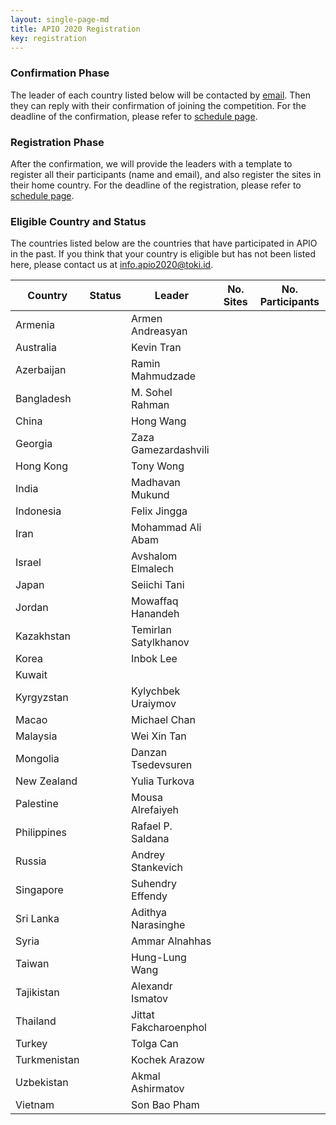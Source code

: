```yaml
---
layout: single-page-md
title: APIO 2020 Registration
key: registration
---
```


### Confirmation Phase
The leader of each country listed below will be contacted by [email](mailto:info.apio2020@iatoki.id).
Then they can reply with their confirmation of joining the competition.
For the deadline of the confirmation, please refer to [schedule page](schedule).

### Registration Phase
After the confirmation, we will provide the leaders with a template to register all their participants (name and email), and also register the sites in their home country.
For the deadline of the registration, please refer to [schedule page](schedule).

### Eligible Country and Status
The countries listed below are the countries that have participated in APIO in the past.
If you think that your country is eligible but has not been listed here, please contact us at [info.apio2020@toki.id](mailto:info.apio2020@toki.id).

| Country | Status | Leader | No. Sites | No. Participants |
|---------|--------|--------|-----------|------------------|
| Armenia      | <span class="status-co"></span> | Armen Andreasyan |
| Australia    | <span class="status-co"></span> | Kevin Tran |
| Azerbaijan   | <span class="status-co"></span> | Ramin Mahmudzade |
| Bangladesh   | <span class="status-co"></span> | M. Sohel Rahman |
| China        | <span class="status-co"></span> | Hong Wang |
| Georgia      | <span class="status-co"></span> | Zaza Gamezardashvili |
| Hong Kong    | <span class="status-co"></span> | Tony Wong |
| India        | <span class="status-co"></span> | Madhavan Mukund |
| Indonesia    | <span class="status-co"></span> | Felix Jingga |
| Iran         | <span class="status-co"></span> | Mohammad Ali Abam |
| Israel       | <span class="status-co"></span> | Avshalom Elmalech |
| Japan        | <span class="status-co"></span> | Seiichi Tani |
| Jordan       | <span class="status-co"></span> | Mowaffaq Hanandeh |
| Kazakhstan   | <span class="status-co"></span> | Temirlan Satylkhanov |
| Korea        | <span class="status-co"></span> | Inbok Lee |
| Kuwait       | <span class="status-nr"></span> |
| Kyrgyzstan   | <span class="status-co"></span> | Kylychbek Uraiymov |
| Macao        | <span class="status-co"></span> | Michael Chan |
| Malaysia     | <span class="status-co"></span> | Wei Xin Tan |
| Mongolia     | <span class="status-co"></span> | Danzan Tsedevsuren |
| New Zealand  | <span class="status-co"></span> | Yulia Turkova |
| Palestine    | <span class="status-co"></span> | Mousa Alrefaiyeh |
| Philippines  | <span class="status-co"></span> | Rafael P. Saldana |
| Russia       | <span class="status-co"></span> | Andrey Stankevich |
| Singapore    | <span class="status-co"></span> | Suhendry Effendy |
| Sri Lanka    | <span class="status-co"></span> | Adithya Narasinghe |
| Syria        | <span class="status-co"></span> | Ammar Alnahhas |
| Taiwan       | <span class="status-co"></span> | Hung-Lung Wang |
| Tajikistan   | <span class="status-co"></span> | Alexandr Ismatov |
| Thailand     | <span class="status-co"></span> | Jittat Fakcharoenphol |
| Turkey       | <span class="status-co"></span> | Tolga Can |
| Turkmenistan | <span class="status-co"></span> | Kochek Arazow |
| Uzbekistan   | <span class="status-co"></span> | Akmal Ashirmatov |
| Vietnam      | <span class="status-co"></span> | Son Bao Pham |
